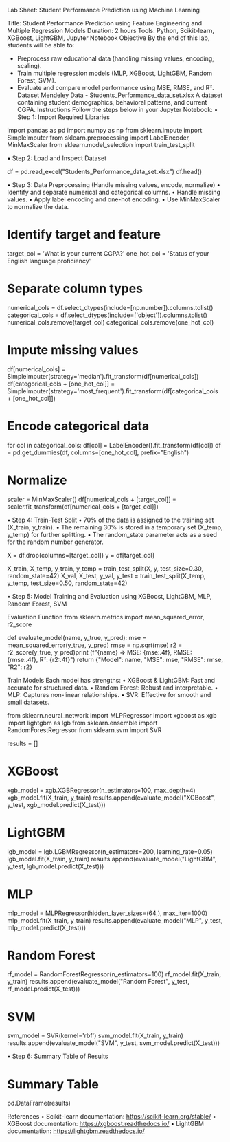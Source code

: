 Lab Sheet: Student Performance Prediction using Machine Learning

Title: Student Performance Prediction using Feature Engineering and Multiple Regression Models
Duration: 2 hours
Tools: Python, Scikit-learn, XGBoost, LightGBM, Jupyter Notebook
Objective
By the end of this lab, students will be able to:
- Preprocess raw educational data (handling missing values, encoding, scaling).
- Train multiple regression models (MLP, XGBoost, LightGBM, Random Forest, SVM).
- Evaluate and compare model performance using MSE, RMSE, and R².
Dataset
Mendeley Data  - Students_Performance_data_set.xlsx
A dataset containing student demographics, behavioral patterns, and current CGPA.
Instructions
Follow the steps below in your Jupyter Notebook:
•	Step 1: Import Required Libraries

import pandas as pd
import numpy as np
from sklearn.impute import SimpleImputer
from sklearn.preprocessing import LabelEncoder, MinMaxScaler
from sklearn.model_selection import train_test_split

•	Step 2: Load and Inspect Dataset

df = pd.read_excel("Students_Performance_data_set.xlsx")
df.head()

•	Step 3: Data Preprocessing (Handle missing values, encode, normalize)
•	Identify and separate numerical and categorical columns.
•	Handle missing values.
•	Apply label encoding and one-hot encoding.
•	Use MinMaxScaler to normalize the data.

# Identify target and feature
target_col = 'What is your current CGPA?'
one_hot_col = 'Status of your English language proficiency'

# Separate column types
numerical_cols = df.select_dtypes(include=[np.number]).columns.tolist()
categorical_cols = df.select_dtypes(include=['object']).columns.tolist()
numerical_cols.remove(target_col)
categorical_cols.remove(one_hot_col)

# Impute missing values
df[numerical_cols] = SimpleImputer(strategy='median').fit_transform(df[numerical_cols])
df[categorical_cols + [one_hot_col]] = SimpleImputer(strategy='most_frequent').fit_transform(df[categorical_cols + [one_hot_col]])

# Encode categorical data
for col in categorical_cols:
    df[col] = LabelEncoder().fit_transform(df[col])
df = pd.get_dummies(df, columns=[one_hot_col], prefix="English")

# Normalize
scaler = MinMaxScaler()
df[numerical_cols + [target_col]] = scaler.fit_transform(df[numerical_cols + [target_col]])

•	Step 4: Train-Test Split
•	70% of the data is assigned to the training set (X_train, y_train).
•	The remaining 30% is stored in a temporary set (X_temp, y_temp) for further splitting.
•	The random_state parameter acts as a seed for the random number generator.

X = df.drop(columns=[target_col])
y = df[target_col]

X_train, X_temp, y_train, y_temp = train_test_split(X, y, test_size=0.30, random_state=42)
X_val, X_test, y_val, y_test = train_test_split(X_temp, y_temp, test_size=0.50, random_state=42)

•	Step 5: Model Training and Evaluation using XGBoost, LightGBM, MLP, Random Forest, SVM

Evaluation Function
from sklearn.metrics import mean_squared_error, r2_score

def evaluate_model(name, y_true, y_pred):
mse = mean_squared_error(y_true, y_pred)
rmse = np.sqrt(mse)
r2 = r2_score(y_true, y_pred)print
(f"{name} => MSE: {mse:.4f}, RMSE: {rmse:.4f}, R²: {r2:.4f}")
return {"Model": name, "MSE": mse, "RMSE": rmse, "R2": r2}

Train Models
Each model has strengths:
•	XGBoost & LightGBM: Fast and accurate for structured data.
•	Random Forest: Robust and interpretable.
•	MLP: Captures non-linear relationships.
•	SVR: Effective for smooth and small datasets.


from sklearn.neural_network import MLPRegressor
import xgboost as xgb
import lightgbm as lgb
from sklearn.ensemble import RandomForestRegressor
from sklearn.svm import SVR

results = []

# XGBoost
xgb_model = xgb.XGBRegressor(n_estimators=100, max_depth=4)
xgb_model.fit(X_train, y_train)
results.append(evaluate_model("XGBoost", y_test, xgb_model.predict(X_test)))

# LightGBM
lgb_model = lgb.LGBMRegressor(n_estimators=200, learning_rate=0.05)
lgb_model.fit(X_train, y_train)
results.append(evaluate_model("LightGBM", y_test, lgb_model.predict(X_test)))

# MLP
mlp_model = MLPRegressor(hidden_layer_sizes=(64,), max_iter=1000)
mlp_model.fit(X_train, y_train)
results.append(evaluate_model("MLP", y_test, mlp_model.predict(X_test)))

# Random Forest
rf_model = RandomForestRegressor(n_estimators=100)
rf_model.fit(X_train, y_train)
results.append(evaluate_model("Random Forest", y_test, rf_model.predict(X_test)))

# SVM
svm_model = SVR(kernel='rbf')
svm_model.fit(X_train, y_train)
results.append(evaluate_model("SVM", y_test, svm_model.predict(X_test)))

•	Step 6: Summary Table of Results

# Summary Table
pd.DataFrame(results)

References
•	Scikit-learn documentation: https://scikit-learn.org/stable/
•	XGBoost documentation: https://xgboost.readthedocs.io/
•	LightGBM documentation: https://lightgbm.readthedocs.io/
